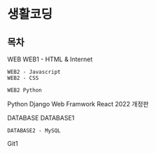 # 생활코딩

## 목차

WEB
    WEB1 - HTML & Internet

    WEB2 - Javascript
    WEB2 - CSS

    WEB2 Python

Python Django Web Framwork
React 2022 개정판

DATABASE
    DATABASE1

    DATABASE2 - MySQL

Git1